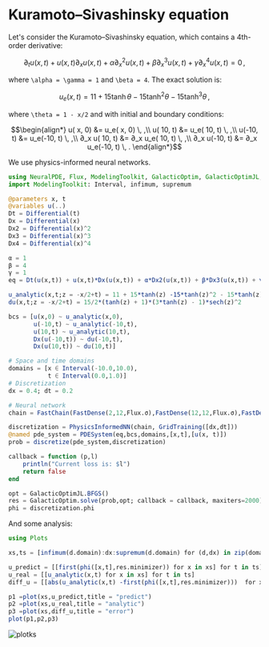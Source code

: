 # Kuramoto–Sivashinsky equation

Let's consider the Kuramoto–Sivashinsky equation, which contains a 4th-order derivative:

```math
∂_t u(x, t) + u(x, t) ∂_x u(x, t) + \alpha ∂^2_x u(x, t) + \beta ∂^3_x u(x, t) + \gamma ∂^4_x u(x, t) =  0 \, ,
```

where `\alpha = \gamma = 1` and `\beta = 4`. The exact solution is:

```math
u_e(x, t) = 11 + 15 \tanh \theta - 15 \tanh^2 \theta - 15 \tanh^3 \theta \, ,
```

where `\theta = 1 - x/2` and with initial and boundary conditions:

```math
\begin{align*}
    u(  x, 0) &=     u_e(  x, 0) \, ,\\
    u( 10, t) &=     u_e( 10, t) \, ,\\
    u(-10, t) &=     u_e(-10, t) \, ,\\
∂_x u( 10, t) &= ∂_x u_e( 10, t) \, ,\\
∂_x u(-10, t) &= ∂_x u_e(-10, t) \, .
\end{align*}
```

We use physics-informed neural networks.

```julia
using NeuralPDE, Flux, ModelingToolkit, GalacticOptim, GalacticOptimJL, DiffEqFlux
import ModelingToolkit: Interval, infimum, supremum

@parameters x, t
@variables u(..)
Dt = Differential(t)
Dx = Differential(x)
Dx2 = Differential(x)^2
Dx3 = Differential(x)^3
Dx4 = Differential(x)^4

α = 1
β = 4
γ = 1
eq = Dt(u(x,t)) + u(x,t)*Dx(u(x,t)) + α*Dx2(u(x,t)) + β*Dx3(u(x,t)) + γ*Dx4(u(x,t)) ~ 0

u_analytic(x,t;z = -x/2+t) = 11 + 15*tanh(z) -15*tanh(z)^2 - 15*tanh(z)^3
du(x,t;z = -x/2+t) = 15/2*(tanh(z) + 1)*(3*tanh(z) - 1)*sech(z)^2

bcs = [u(x,0) ~ u_analytic(x,0),
       u(-10,t) ~ u_analytic(-10,t),
       u(10,t) ~ u_analytic(10,t),
       Dx(u(-10,t)) ~ du(-10,t),
       Dx(u(10,t)) ~ du(10,t)]

# Space and time domains
domains = [x ∈ Interval(-10.0,10.0),
           t ∈ Interval(0.0,1.0)]
# Discretization
dx = 0.4; dt = 0.2

# Neural network
chain = FastChain(FastDense(2,12,Flux.σ),FastDense(12,12,Flux.σ),FastDense(12,1))

discretization = PhysicsInformedNN(chain, GridTraining([dx,dt]))
@named pde_system = PDESystem(eq,bcs,domains,[x,t],[u(x, t)])
prob = discretize(pde_system,discretization)

callback = function (p,l)
    println("Current loss is: $l")
    return false
end

opt = GalacticOptimJL.BFGS()
res = GalacticOptim.solve(prob,opt; callback = callback, maxiters=2000)
phi = discretization.phi
```

And some analysis:

```julia
using Plots

xs,ts = [infimum(d.domain):dx:supremum(d.domain) for (d,dx) in zip(domains,[dx/10,dt])]

u_predict = [[first(phi([x,t],res.minimizer)) for x in xs] for t in ts]
u_real = [[u_analytic(x,t) for x in xs] for t in ts]
diff_u = [[abs(u_analytic(x,t) -first(phi([x,t],res.minimizer)))  for x in xs] for t in ts]

p1 =plot(xs,u_predict,title = "predict")
p2 =plot(xs,u_real,title = "analytic")
p3 =plot(xs,diff_u,title = "error")
plot(p1,p2,p3)
```

![plotks](https://user-images.githubusercontent.com/12683885/91025889-a6253200-e602-11ea-8f61-8e6e2488e025.png)
